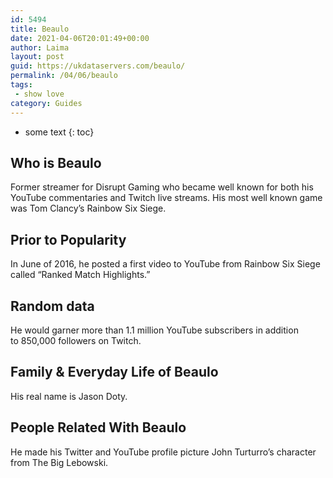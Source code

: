 ```yaml
---
id: 5494
title: Beaulo
date: 2021-04-06T20:01:49+00:00
author: Laima
layout: post
guid: https://ukdataservers.com/beaulo/
permalink: /04/06/beaulo
tags:
 - show love
category: Guides
---
```


* some text
{: toc}


## Who is Beaulo
                  
                  
                  
Former streamer for Disrupt Gaming who became well known for both his YouTube commentaries and Twitch live streams. His most well known game was Tom Clancy&#8217;s Rainbow Six Siege.
                  
              
            
              
            
                
                
                
## Prior to Popularity
                  
                  
                  
In June of 2016, he posted a first video to YouTube from Rainbow Six Siege called &#8220;Ranked Match Highlights.&#8221;
                  
              
            
              
            
                
                
                
## Random data
                  
                  
                  
He would garner more than 1.1 million YouTube subscribers in addition to 850,000 followers on Twitch.
                  
              
            
              
            
                
                
                
## Family & Everyday Life of Beaulo
                  
                  
                  
His real name is Jason Doty.
                  
              
            
              
            
                
                
                
## People Related With Beaulo
                  
                  
                  
He made his Twitter and YouTube profile picture John Turturro&#8217;s character from The Big Lebowski.
                  
              
            
              
            
                
              
            
              
              
            
            
              
            
          
          
          